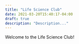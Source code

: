 ```yaml
---
title: "Life Science Club"
date: 2021-03-20T15:40:17-04:00
draft: true
description: "Description..."
---
```


Welcome to the Life Science Club!